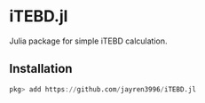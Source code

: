 # iTEBD.jl
Julia package for simple iTEBD calculation.
## Installation
```julia
pkg> add https://github.com/jayren3996/iTEBD.jl
```









